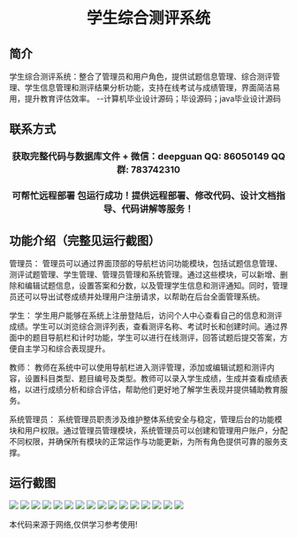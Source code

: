 <p><h1 align="center">学生综合测评系统</h1></p>

## 简介
学生综合测评系统：整合了管理员和用户角色，提供试题信息管理、综合测评管理、学生信息管理和测评结果分析功能，支持在线考试与成绩管理，界面简洁易用，提升教育评估效率。    --计算机毕业设计源码；毕设源码；java毕业设计源码


## 联系方式
<p><h3 align="center">获取完整代码与数据库文件 + 微信：deepguan QQ: 86050149 QQ群: 783742310</h3></p>
<p><h3 align="center">可帮忙远程部署 包运行成功！提供远程部署、修改代码、设计文档指导、代码讲解等服务！</h3></p>

## 功能介绍（完整见运行截图）
管理员： 管理员可以通过界面顶部的导航栏访问功能模块，包括试题信息管理、测评试题管理、学生管理、管理员管理和系统管理。通过这些模块，可以新增、删除和编辑试题信息，设置答案和分数，以及管理学生信息和测评通知。同时，管理员还可以导出试卷成绩并处理用户注册请求，以帮助在后台全面管理系统。

学生： 学生用户能够在系统上注册登陆后，访问个人中心查看自己的信息和测评成绩。学生可以浏览综合测评列表，查看测评名称、考试时长和创建时间。通过界面中的题目导航栏和计时功能，学生可以进行在线测评，回答试题后提交答案，方便自主学习和综合表现提升。

教师： 教师在系统中可以使用导航栏进入测评管理，添加或编辑试题和测评内容，设置科目类型、题目编号及类型。教师可以录入学生成绩，生成并查看成绩表格，以进行成绩分析和综合评估，帮助他们更好地了解学生表现并提供辅助教育服务。

系统管理员： 系统管理员职责涉及维护整体系统安全与稳定，管理后台的功能模块和用户权限。通过管理员管理模块，系统管理员可以创建和管理用户账户，分配不同权限，并确保所有模块的正常运作与功能更新，为所有角色提供可靠的服务支撑。


## 运行截图
![](https://bs-1329754181.cos.ap-shanghai.myqcloud.com/spring/StudentComprehensiveEvaluationSystem/img/001.jpg)
![](https://bs-1329754181.cos.ap-shanghai.myqcloud.com/spring/StudentComprehensiveEvaluationSystem/img/002.jpg)
![](https://bs-1329754181.cos.ap-shanghai.myqcloud.com/spring/StudentComprehensiveEvaluationSystem/img/003.jpg)
![](https://bs-1329754181.cos.ap-shanghai.myqcloud.com/spring/StudentComprehensiveEvaluationSystem/img/004.jpg)
![](https://bs-1329754181.cos.ap-shanghai.myqcloud.com/spring/StudentComprehensiveEvaluationSystem/img/005.jpg)
![](https://bs-1329754181.cos.ap-shanghai.myqcloud.com/spring/StudentComprehensiveEvaluationSystem/img/006.jpg)
![](https://bs-1329754181.cos.ap-shanghai.myqcloud.com/spring/StudentComprehensiveEvaluationSystem/img/007.jpg)
![](https://bs-1329754181.cos.ap-shanghai.myqcloud.com/spring/StudentComprehensiveEvaluationSystem/img/008.jpg)
![](https://bs-1329754181.cos.ap-shanghai.myqcloud.com/spring/StudentComprehensiveEvaluationSystem/img/009.jpg)
![](https://bs-1329754181.cos.ap-shanghai.myqcloud.com/spring/StudentComprehensiveEvaluationSystem/img/010.jpg)
![](https://bs-1329754181.cos.ap-shanghai.myqcloud.com/spring/StudentComprehensiveEvaluationSystem/img/011.jpg)
![](https://bs-1329754181.cos.ap-shanghai.myqcloud.com/spring/StudentComprehensiveEvaluationSystem/img/012.jpg)
![](https://bs-1329754181.cos.ap-shanghai.myqcloud.com/spring/StudentComprehensiveEvaluationSystem/img/013.jpg)
![](https://bs-1329754181.cos.ap-shanghai.myqcloud.com/spring/StudentComprehensiveEvaluationSystem/img/014.jpg)
![](https://bs-1329754181.cos.ap-shanghai.myqcloud.com/spring/StudentComprehensiveEvaluationSystem/img/015.jpg)
![](https://bs-1329754181.cos.ap-shanghai.myqcloud.com/spring/StudentComprehensiveEvaluationSystem/img/016.jpg)

<p>本代码来源于网络,仅供学习参考使用!</p>
